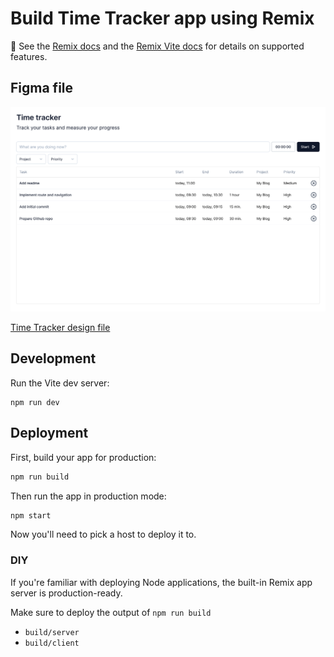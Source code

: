 # Build Time Tracker app using Remix

📖 See the [Remix docs](https://remix.run/docs) and the [Remix Vite docs](https://remix.run/docs/en/main/future/vite) for details on supported features.

## Figma file
<img src="public/screenshot.png" />

[Time Tracker design file](https://www.figma.com/file/Rg0YqzVFhWgtTaBpyUYcdw/Time-Tracker?type=design&node-id=103%3A1175&mode=design&t=PmPT59Q6PuIzbBR5-1)

## Development

Run the Vite dev server:

```shellscript
npm run dev
```

## Deployment

First, build your app for production:

```sh
npm run build
```

Then run the app in production mode:

```sh
npm start
```

Now you'll need to pick a host to deploy it to.

### DIY

If you're familiar with deploying Node applications, the built-in Remix app server is production-ready.

Make sure to deploy the output of `npm run build`

- `build/server`
- `build/client`
